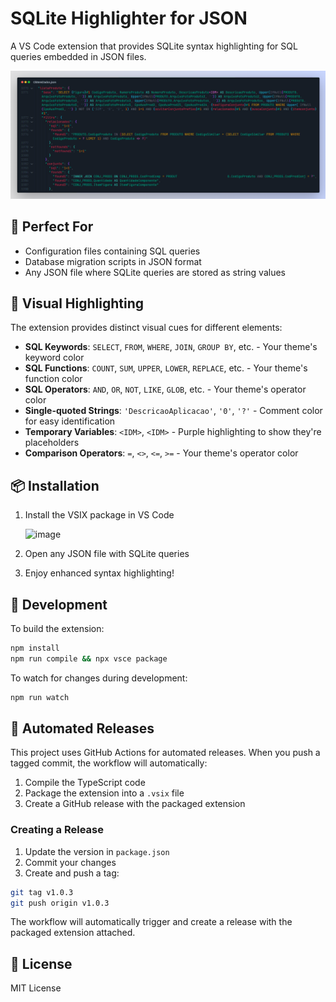 # SQLite Highlighter for JSON

A VS Code extension that provides SQLite syntax highlighting for SQL queries embedded in JSON files.

![Preview](preview.webp)

## 🎯 Perfect For

- Configuration files containing SQL queries
- Database migration scripts in JSON format
- Any JSON file where SQLite queries are stored as string values

## 🎨 Visual Highlighting

The extension provides distinct visual cues for different elements:

- **SQL Keywords**: `SELECT`, `FROM`, `WHERE`, `JOIN`, `GROUP BY`, etc. - Your theme's keyword color
- **SQL Functions**: `COUNT`, `SUM`, `UPPER`, `LOWER`, `REPLACE`, etc. - Your theme's function color
- **SQL Operators**: `AND`, `OR`, `NOT`, `LIKE`, `GLOB`, etc. - Your theme's operator color
- **Single-quoted Strings**: `'DescricaoAplicacao'`, `'0'`, `'?'` - Comment color for easy identification
- **Temporary Variables**: `<IDM>`, `<IDM>` - Purple highlighting to show they're placeholders
- **Comparison Operators**: `=`, `<>`, `<=`, `>=` - Your theme's operator color

## 📦 Installation

1. Install the VSIX package in VS Code
   
   <img width="658" height="332" alt="image" src="https://github.com/user-attachments/assets/e79ea908-fc5b-45ff-8af0-22dffb936093" />
3. Open any JSON file with SQLite queries
4. Enjoy enhanced syntax highlighting!

## 🔧 Development

To build the extension:

```bash
npm install
npm run compile && npx vsce package
```

To watch for changes during development:

```bash
npm run watch
```

## 🤖 Automated Releases

This project uses GitHub Actions for automated releases. When you push a tagged commit, the workflow will automatically:

1. Compile the TypeScript code
2. Package the extension into a `.vsix` file
3. Create a GitHub release with the packaged extension

### Creating a Release

1. Update the version in `package.json`
2. Commit your changes
3. Create and push a tag:

```bash
git tag v1.0.3
git push origin v1.0.3
```

The workflow will automatically trigger and create a release with the packaged extension attached.

## 📄 License

MIT License
